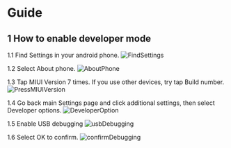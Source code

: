 # Guide
## 1 How to enable developer mode
1.1 Find Settings in your android phone.
![FindSettings](./picture/step1_developerMode_01.png)

1.2 Select About phone.
![AboutPhone](./picture/step1_developerMode_02.png)

1.3 Tap MIUI Version 7 times. If you use other devices, try tap Build number.
![PressMIUIVersion](./picture/step1_developerMode_03_press_miui_version.png)

1.4 Go back main Settings page and click additional settings, then select Developer options.
![DeveloperOption](./picture/step1_developerMode_04.png)

1.5 Enable USB debugging
![usbDebugging](./picture/step1_developerMode_05.png)

1.6 Select OK to confirm.
![confirmDebugging](./picture/step1_developerMode_06.png)